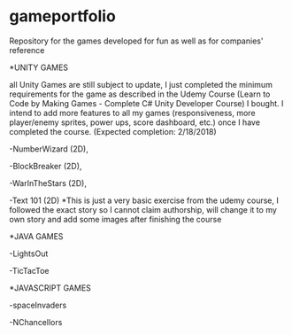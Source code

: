 # gameportfolio
Repository for the games developed for fun as well as for companies' reference

*UNITY GAMES 

all Unity Games are still subject to update,
I just completed the minimum requirements for the game as described in the Udemy Course 
(Learn to Code by Making Games - Complete C# Unity Developer Course) I bought. 
I intend to add more features to all my games (responsiveness, more player/enemy sprites, power ups,
score dashboard, etc.) once I have completed the course. (Expected completion: 2/18/2018)

  -NumberWizard (2D), 
  
  -BlockBreaker (2D), 
  
  -WarInTheStars (2D), 
  
  -Text 101 (2D) *This is just a very basic exercise from the udemy course, I followed the exact story so I cannot claim authorship, will change it to my own story and add some images after finishing the course
  
  
  
*JAVA GAMES
  
  
  -LightsOut
  
  -TicTacToe
  
  
*JAVASCRIPT GAMES
  
  
  -spaceInvaders
  
  -NChancellors
